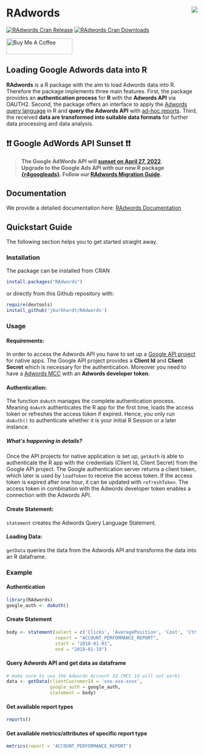 RAdwords <img src="man/figures/RAdwords.png" align="right" />
========================================================

[![RAdwords Cran Release](https://www.r-pkg.org/badges/version-last-release/RAdwords)](https://cran.r-project.org/web/packages/RAdwords/index.html) [![RAdwords Cran Downloads](https://cranlogs.r-pkg.org/badges/grand-total/RAdwords)](https://cran.r-project.org/web/packages/RAdwords/index.html)

<a href="https://www.buymeacoffee.com/banboo" target="_blank"><img src="https://cdn.buymeacoffee.com/buttons/default-orange.png" alt="Buy Me A Coffee" height="41" width="174"></a>

## Loading Google Adwords data into R

**RAdwords** is a R package with the aim to load Adwords data into R. Therefore the package implements three main features.
First, the package provides an **authentication process** for **R** with the **Adwords API** via OAUTH2.
Second, the package offers an interface to apply the [Adwords query language](https://developers.google.com/adwords/api/docs/guides/awql) in R and **query the Adwords API** with [ad-hoc reports](https://developers.google.com/adwords/api/docs/guides/reporting).
Third, the received **data are transformed into suitable data formats** for further data processing and data analysis.

## :exclamation::exclamation: Google AdWords API Sunset :exclamation::exclamation:

> **The Google AdWords API will [sunset on April 27, 2022](https://ads-developers.googleblog.com/2021/04/upgrade-to-google-ads-api-from-adwords.html).  
> Upgrade to the Google Ads API with our new R package [{r4googleads}](https://github.com/banboo-data/r4googleads).
> Follow our [RAdwords Migration Guide](https://banboo-data.github.io/r4googleads/articles/radwords-migration-guide.html).**

## Documentation

We provide a detailed documentation here: [RAdwords Documentation](https://jburkhardt.github.io/RAdwords/)

## Quickstart Guide

The following section helps you to get started straight away.

### Installation

The package can be installed from CRAN

```R
install.packages("RAdwords")
```

or directly from this Github repository with:

```R
require(devtools)
install_github('jburkhardt/RAdwords')
```

### Usage

#### Requirements:
In order to access the Adwords API you have to set up a [Google API project](https://developers.google.com/console/help/) for native apps. The Google API project provides a **Client Id** and **Client Secret** which is necessary for the authentication. Moreover you need to have a [Adwords MCC](https://developers.google.com/adwords/api/docs/signingup) with an **Adwords developer token**.

#### Authentication:

The function `doAuth` manages the complete authentication process. Meaning `doAuth` authenticates the R app for the first time, loads the access token or refreshes the access token if expired. Hence, you only run `doAuth()` to authenticate whether it is your initial R Session or a later instance.

##### What's happening in details?

Once the API projects for native application is set up, `getAuth` is able to authenticate the R app with the credentials (Client Id, Client Secret) from the Google API project. The Google authentication server returns a client token, which later is used by `loadToken` to receive the access token. If the access token is expired after one hour, it can be updated with `refreshToken`. The access token in combination with the Adwords developer token enables a connection with the Adwords API.

#### Create Statement:
`statement` creates the Adwords Query Language Statement.

#### Loading Data:
`getData` queries the data from the Adwords API and transforms the data into an R dataframe.

### Example

#### Authentication

```R
library(RAdwords)
google_auth <- doAuth()
```
#### Create Statement

```R
body <- statement(select = c('Clicks', 'AveragePosition', 'Cost', 'Ctr'),
                  report = "ACCOUNT_PERFORMANCE_REPORT",
                  start = "2018-01-01",
                  end = "2018-01-10")
```
#### Query Adwords API and get data as dataframe

```R
# make sure to use the Adwords Account Id (MCC Id will not work)
data <- getData(clientCustomerId = 'xxx-xxx-xxxx',
                google_auth = google_auth,
                statement = body)
```
#### Get available report types

```R
reports()
```

#### Get available metrics/attributes of specific report type

```R
metrics(report = 'ACCOUNT_PERFORMANCE_REPORT')
```